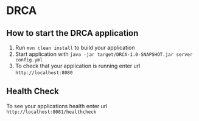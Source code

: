 # DRCA

How to start the DRCA application
---

1. Run `mvn clean install` to build your application
1. Start application with `java -jar target/DRCA-1.0-SNAPSHOT.jar server config.yml`
1. To check that your application is running enter url `http://localhost:8080`

Health Check
---

To see your applications health enter url `http://localhost:8081/healthcheck`
